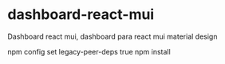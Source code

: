 # dashboard-react-mui
Dashboard react mui, dashboard para react mui material design


npm config set legacy-peer-deps true
npm install